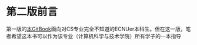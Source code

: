 # 第二版前言

第一版的[本GitBook](https://jhshen.gitbook.io/csfornew/)面向对CS专业完全不知道的ECNUer本科生。但在这一版，笔者希望这本书可以作为该专业（计算机科学与技术学院）所有学子的一本指导
